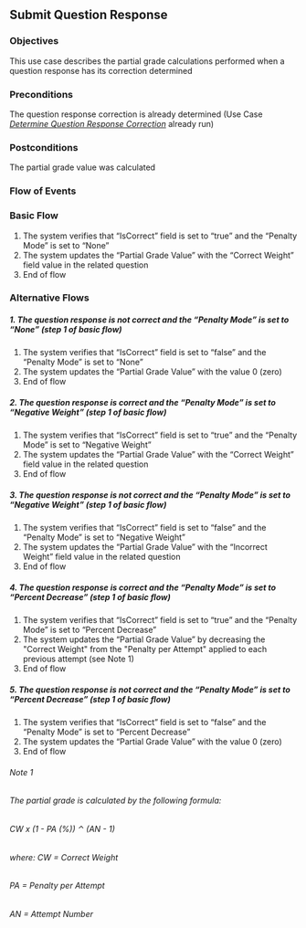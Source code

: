 ## Submit Question Response
 
### Objectives
This use case describes the partial grade calculations performed when a question response has its correction determined
 
### Preconditions
The question response correction is already determined (Use Case [*Determine Question Response Correction*](https://github.com/FieloIncentiveAutomation/fieloelr/blob/feature/elrbackend/doc/UC-ELR-0001-Determine%20Question%20Response%20Correction.md) already run)
 
### Postconditions
The partial grade value was calculated
 
### Flow of Events
 
### Basic Flow 
   1. The system verifies that “IsCorrect” field is set to “true” and the “Penalty Mode” is set to “None”
   2. The system updates the “Partial Grade Value” with the “Correct Weight” field value in the related question
   3. End of flow
 
### Alternative Flows
 
##### 1. The question response is not correct and the “Penalty Mode” is set to “None” (step 1 of basic flow)
   1. The system verifies that “IsCorrect” field is set to “false” and the “Penalty Mode” is set to “None”
   2. The system updates the “Partial Grade Value” with the value 0 (zero)
   3. End of flow
 
##### 2. The question response is correct and the “Penalty Mode” is set to “Negative Weight” (step 1 of basic flow)
   1. The system verifies that “IsCorrect” field is set to “true” and the “Penalty Mode” is set to “Negative Weight”
   2. The system updates the “Partial Grade Value” with the “Correct Weight” field value in the related question
   3. End of flow
 
##### 3. The question response is not correct and the “Penalty Mode” is set to “Negative Weight” (step 1 of basic flow)
   1. The system verifies that “IsCorrect” field is set to “false” and the “Penalty Mode” is set to “Negative Weight”
   2. The system updates the “Partial Grade Value” with the “Incorrect Weight” field value in the related question
   3. End of flow
 
##### 4. The question response is correct and the “Penalty Mode” is set to “Percent Decrease” (step 1 of basic flow)
   1. The system verifies that “IsCorrect” field is set to “true” and the “Penalty Mode” is set to “Percent Decrease”
   2. The system updates the “Partial Grade Value” by decreasing the "Correct Weight" from the "Penalty per Attempt" applied to each previous attempt (see Note 1)
   3. End of flow
 
##### 5. The question response is not correct and the “Penalty Mode” is set to “Percent Decrease” (step 1 of basic flow)
   1. The system verifies that “IsCorrect” field is set to “false” and the “Penalty Mode” is set to “Percent Decrease”
   2. The system updates the “Partial Grade Value” with the value 0 (zero)
   3. End of flow

   
###### *Note 1*
###### The partial grade is calculated by the following formula:
######          CW x (1 - PA (%)) ⌃ (AN - 1)
###### where: 	CW = Correct Weight
###### PA = Penalty per Attempt
###### AN = Attempt Number

